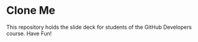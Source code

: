 # Clone Me

This repository holds the slide deck for students of the GitHub Developers course. Have Fun!
